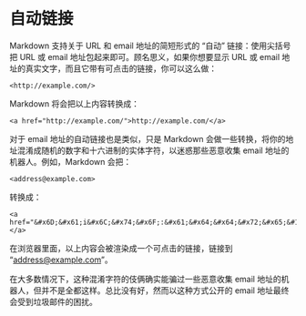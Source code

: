 # 自动链接

Markdown 支持关于 URL 和 email 地址的简短形式的 “自动” 链接：使用尖括号把 URL 或 email 地址包起来即可。顾名思义，如果你想要显示 URL 或 email 地址的真实文字，而且它带有可点击的链接，你可以这么做：

    <http://example.com/>

Markdown 将会把以上内容转换成：

    <a href="http://example.com/">http://example.com/</a>

对于 email 地址的自动链接也是类似，只是 Markdown 会做一些转换，将你的地址混淆成随机的数字和十六进制的实体字符，以迷惑那些恶意收集 email 地址的机器人。例如，Markdown 会把：

    <address@example.com>

转换成：

    <a href="&#x6D;&#x61;i&#x6C;&#x74;&#x6F;:&#x61;&#x64;&#x64;&#x72;&#x65;&#115;&#115;&#64;&#101;&#120;&#x61;&#109;&#x70;&#x6C;e&#x2E;&#99;&#111;&#109;">&#x61;&#x64;&#x64;&#x72;&#x65;&#115;&#115;&#64;&#101;&#120;&#x61;&#109;&#x70;&#x6C;e&#x2E;&#99;&#111;&#109;</a>

在浏览器里面，以上内容会被渲染成一个可点击的链接，链接到 “address@example.com”。

在大多数情况下，这种混淆字符的伎俩确实能骗过一些恶意收集 email 地址的机器人，但并不是全都这样。总比没有好，然而以这种方式公开的 email 地址最终会受到垃圾邮件的困扰。

